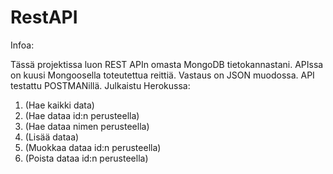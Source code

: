 # RestAPI

Infoa:

Tässä projektissa luon REST APIn omasta MongoDB tietokannastani.
APIssa on kuusi Mongoosella toteutettua reittiä.
Vastaus on JSON muodossa.
API testattu POSTMANillä.
Julkaistu Herokussa:
1. (Hae kaikki data)
2. (Hae dataa id:n perusteella)
3. (Hae dataa nimen perusteella)
4. (Lisää dataa)
5. (Muokkaa dataa id:n perusteella)
6. (Poista dataa id:n perusteella)

